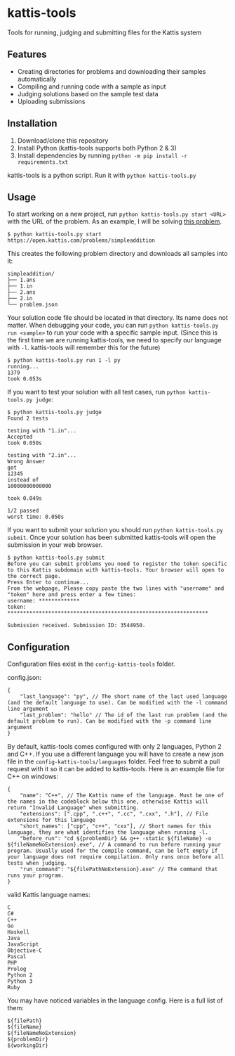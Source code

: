 # kattis-tools

Tools for running, judging and submitting files for the Kattis system

## Features

- Creating directories for problems and downloading their samples automatically
- Compiling and running code with a sample as input
- Judging solutions based on the sample test data
- Uploading submissions

## Installation

1. Download/clone this repository
2. Install Python (kattis-tools supports both Python 2 & 3)
3. Install dependencies by running `python -m pip install -r requirements.txt`

kattis-tools is a python script. Run it with `python kattis-tools.py`

## Usage

To start working on a new project, run `python kattis-tools.py start <URL>` with the URL of the problem. As an example, I will be solving [this problem](https://open.kattis.com/problems/simpleaddition).

```
$ python kattis-tools.py start https://open.kattis.com/problems/simpleaddition
```

This creates the following problem directory and downloads all samples into it:

```
simpleaddition/
├── 1.ans
├── 1.in
├── 2.ans
├── 2.in
└── problem.json
```

Your solution code file should be located in that directory. Its name does not matter. When debugging your code, you can run `python kattis-tools.py run <sample>` to run your code with a specific sample input. (Since this is the first time we are running kattis-tools, we need to specify our language with `-l`. kattis-tools will remember this for the future)

```
$ python kattis-tools.py run 1 -l py
running...
1379
took 0.053s
```

If you want to test your solution with all test cases, run `python kattis-tools.py judge`:

```
$ python kattis-tools.py judge
Found 2 tests

testing with "1.in"...
Accepted
took 0.050s

testing with "2.in"...
Wrong Answer
got
12345
instead of
10000000000000

took 0.049s

1/2 passed
worst time: 0.050s
```

If you want to submit your solution you should run `python kattis-tools.py submit`. Once your solution has been submitted kattis-tools will open the submission in your web browser.

```
$ python kattis-tools.py submit
Before you can submit problems you need to register the token specific to this Kattis subdomain with kattis-tools. Your browser will open to the correct page.
Press Enter to continue...
From the webpage, Please copy paste the two lines with "username" and "token" here and press enter a few times:
username: *************
token: ****************************************************************

Submission received. Submission ID: 3544950.
```

## Configuration

Configuration files exist in the `config-kattis-tools` folder.

config.json:

```json5
{
    "last_language": "py", // The short name of the last used language (and the default language to use). Can be modified with the -l command line argument
    "last_problem": "hello" // The id of the last run problem (and the default problem to run). Can be modified with the -p command line argument
}
```

By default, kattis-tools comes configured with only 2 languages, Python 2 and C++. If you use a different language you will have to create a new json file in the `config-kattis-tools/languages` folder. Feel free to submit a pull request with it so it can be added to kattis-tools. Here is an example file for C++ on windows:

```json5
{
    "name": "C++", // The Kattis name of the language. Must be one of the names in the codeblock below this one, otherwise Kattis will return "Invalid Language" when submitting.
    "extensions": [".cpp", ".c++", ".cc", ".cxx", ".h"], // File extensions for this language
    "short_names": ["cpp", "c++", "cxx"], // Short names for this language, they are what identifies the language when running -l.
    "before_run": "cd ${problemDir} && g++ -static ${fileName} -o ${fileNameNoExtension}.exe", // A command to run before running your program. Usually used for the compile command, can be left empty if your language does not require compilation. Only runs once before all tests when judging.
    "run_command": "${filePathNoExtension}.exe" // The command that runs your program.
}
```

valid Kattis language names:

```
C
C#
C++
Go
Haskell
Java
JavaScript
Objective-C
Pascal
PHP
Prolog
Python 2
Python 3
Ruby
```

You may have noticed variables in the language config. Here is a full list of them:

```
${filePath}
${fileName}
${fileNameNoExtension}
${problemDir}
${workingDir}
```

